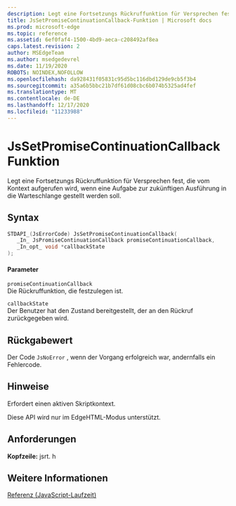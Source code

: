 ```yaml
---
description: Legt eine Fortsetzungs Rückruffunktion für Versprechen fest, die vom Kontext aufgerufen wird, wenn eine Aufgabe zur zukünftigen Ausführung in die Warteschlange gestellt werden soll.
title: JsSetPromiseContinuationCallback-Funktion | Microsoft docs
ms.prod: microsoft-edge
ms.topic: reference
ms.assetid: 6ef0faf4-1500-4bd9-aeca-c208492af8ea
caps.latest.revision: 2
author: MSEdgeTeam
ms.author: msedgedevrel
ms.date: 11/19/2020
ROBOTS: NOINDEX,NOFOLLOW
ms.openlocfilehash: da928431f05831c95d5bc116dbd129de9cb5f3b4
ms.sourcegitcommit: a35a6b5bbc21b7df61d08cbc6b074b5325ad4fef
ms.translationtype: MT
ms.contentlocale: de-DE
ms.lasthandoff: 12/17/2020
ms.locfileid: "11233988"
---
```

# JsSetPromiseContinuationCallback Funktion

Legt eine Fortsetzungs Rückruffunktion für Versprechen fest, die vom Kontext aufgerufen wird, wenn eine Aufgabe zur zukünftigen Ausführung in die Warteschlange gestellt werden soll.  
  
## Syntax  
  
```cpp  
STDAPI_(JsErrorCode) JsSetPromiseContinuationCallback(  
   _In_ JsPromiseContinuationCallback promiseContinuationCallback,  
   _In_opt_ void *callbackState  
);  
```  
  
#### Parameter  
 `promiseContinuationCallback`  
 Die Rückruffunktion, die festzulegen ist.  
  
 `callbackState`  
 Der Benutzer hat den Zustand bereitgestellt, der an den Rückruf zurückgegeben wird.  
  
## Rückgabewert  
 Der Code `JsNoError` , wenn der Vorgang erfolgreich war, andernfalls ein Fehlercode.  
  
## Hinweise  
 Erfordert einen aktiven Skriptkontext.  
  
 Diese API wird nur im EdgeHTML-Modus unterstützt.  
  
## Anforderungen  
 **Kopfzeile:** jsrt. h  
  
## Weitere Informationen  
 [Referenz (JavaScript-Laufzeit)](../chakra-hosting/reference-javascript-runtime.md)
